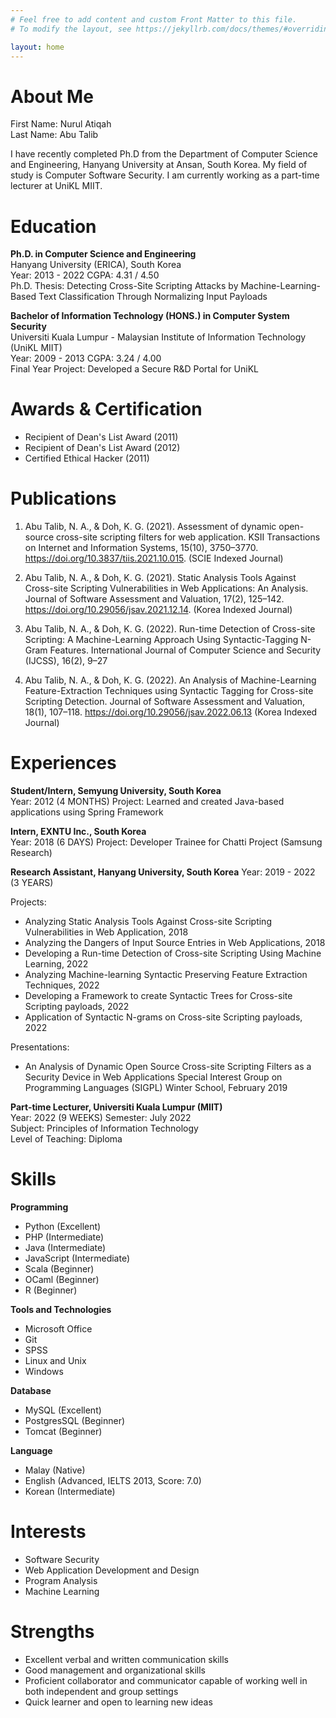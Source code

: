 ```yaml
---
# Feel free to add content and custom Front Matter to this file.
# To modify the layout, see https://jekyllrb.com/docs/themes/#overriding-theme-defaults

layout: home
---
```


# About Me

First Name: Nurul Atiqah<br />
Last Name: Abu Talib<br />

I have recently completed Ph.D from the Department of Computer Science and Engineering, Hanyang University at Ansan, South Korea. My field of study is Computer Software Security. I am currently working as a part-time lecturer at UniKL MIIT. 

# Education

<b>Ph.D. in Computer Science and Engineering</b><br />
Hanyang University (ERICA), South Korea<br />
Year: 2013 - 2022
CGPA: 4.31 / 4.50<br />
Ph.D. Thesis: Detecting Cross-Site Scripting Attacks by Machine-Learning-Based Text Classification Through Normalizing Input Payloads

<b>Bachelor of Information Technology (HONS.) in Computer System Security</b><br />
Universiti Kuala Lumpur - Malaysian Institute of Information Technology (UniKL MIIT)<br />
Year: 2009 - 2013
CGPA: 3.24 / 4.00<br />
Final Year Project: Developed a Secure R&D Portal for UniKL

# Awards & Certification
- Recipient of Dean's List Award (2011)
- Recipient of Dean's List Award (2012)
- Certified Ethical Hacker (2011)

# Publications

1.	Abu Talib, N. A., & Doh, K. G. (2021). Assessment of dynamic open-source cross-site scripting filters for web application. KSII Transactions on Internet and Information Systems, 15(10), 3750–3770. <https://doi.org/10.3837/tiis.2021.10.015>.
(SCIE Indexed Journal)

2.	Abu Talib, N. A., & Doh, K. G. (2021). Static Analysis Tools Against Cross-site Scripting Vulnerabilities in Web Applications: An Analysis. Journal of Software Assessment and Valuation, 17(2), 125–142. <https://doi.org/10.29056/jsav.2021.12.14>. 
(Korea Indexed Journal)

3.	Abu Talib, N. A., & Doh, K. G. (2022). Run-time Detection of Cross-site Scripting: A Machine-Learning Approach Using Syntactic-Tagging N-Gram Features. International Journal of Computer Science and Security (IJCSS), 16(2), 9–27

4.	Abu Talib, N. A., & Doh, K. G. (2022). An Analysis of Machine-Learning Feature-Extraction Techniques using Syntactic Tagging for Cross-site Scripting Detection. Journal of Software Assessment and Valuation, 18(1), 107–118. <https://doi.org/10.29056/jsav.2022.06.13>
(Korea Indexed Journal)

# Experiences

<b>Student/Intern, Semyung University, South Korea</b><br />
Year: 2012 (4 MONTHS)
Project: Learned and created Java-based applications using Spring Framework

<b>Intern, EXNTU Inc., South Korea</b><br />
Year: 2018 (6 DAYS)
Project: Developer Trainee for Chatti Project (Samsung Research)

<b>Research Assistant, Hanyang University, South Korea</b>
Year: 2019 - 2022 (3 YEARS)

Projects:
- Analyzing Static Analysis Tools Against Cross-site Scripting Vulnerabilities in Web Application, 2018
- Analyzing the Dangers of Input Source Entries in Web Applications, 2018
- Developing a Run-time Detection of Cross-site Scripting Using Machine Learning, 2022
- Analyzing Machine-learning Syntactic Preserving Feature Extraction Techniques, 2022
- Developing a Framework to create Syntactic Trees for Cross-site Scripting payloads, 2022
- Application of Syntactic N-grams on Cross-site Scripting payloads, 2022 

Presentations:
- An Analysis of Dynamic Open Source Cross-site Scripting Filters as a Security Device in Web Applications
Special Interest Group on Programming Languages (SIGPL) Winter School, February 2019

<b>Part-time Lecturer, Universiti Kuala Lumpur (MIIT)</b><br />
Year: 2022 (9 WEEKS)
Semester: July 2022<br />
Subject: Principles of Information Technology<br />
Level of Teaching: Diploma

# Skills

<b>Programming</b>
- Python (Excellent)
- PHP (Intermediate)
- Java (Intermediate)
- JavaScript (Intermediate)
- Scala (Beginner)
- OCaml (Beginner)
- R (Beginner)

<b>Tools and Technologies</b>
- Microsoft Office
- Git
- SPSS
- Linux and Unix
- Windows

<b>Database</b>
- MySQL (Excellent)
- PostgresSQL (Beginner)
- Tomcat (Beginner)

<b>Language</b>
- Malay (Native)
- English (Advanced, IELTS 2013, Score: 7.0)
- Korean (Intermediate)

# Interests
- Software Security
- Web Application Development and Design
- Program Analysis
- Machine Learning

# Strengths
- Excellent verbal and written communication skills
- Good management and organizational skills
- Proficient collaborator and communicator capable of working well in both independent and group settings
- Quick learner and open to learning new ideas

<!-- - Part-time lecturer, Universiti Kuala Lumpur - Malaysian Institute of Information Technology (UniKL MIIT) -->
